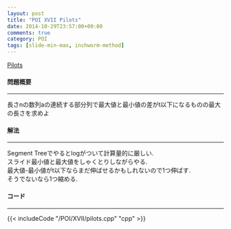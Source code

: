 ```yaml
---
layout: post
title: "POI XVII Pilots"
date: 2014-10-29T23:57:00+09:00
comments: true
category: POI
tags: [slide-min-max, inchworm-method]
---
```


[Pilots](http://main.edu.pl/en/archive/oi/17/pil)

#### 問題概要

****

長さnの数列aの連続する部分列で最大値と最小値の差がt以下になるものの最大の長さを求めよ

#### 解法

****

Segment Treeでやるとlogがついて計算量的に厳しい.  
スライド最小値と最大値をしゃくとりしながらやる.  
最大値-最小値がt以下ならまだ伸ばせるかもしれないので1つ伸ばす.  
そうでないなら1つ縮める.

#### コード

****

{{< includeCode "/POI/XVII/pilots.cpp" "cpp" >}}
